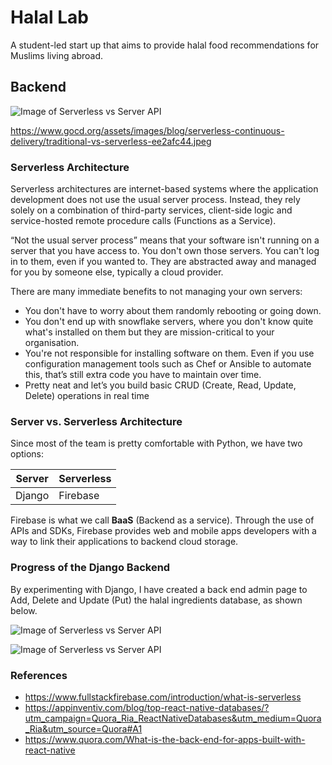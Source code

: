 # Halal Lab
A student-led start up that aims to provide halal food recommendations for Muslims living abroad.

## Backend 

![Image of Serverless vs Server API](https://www.gocd.org/assets/images/blog/serverless-continuous-delivery/traditional-vs-serverless-ee2afc44.jpeg)

https://www.gocd.org/assets/images/blog/serverless-continuous-delivery/traditional-vs-serverless-ee2afc44.jpeg

### Serverless Architecture
Serverless architectures are internet-based systems where the application development does not use the usual server process. Instead, they rely solely on a combination of third-party services, client-side logic and service-hosted remote procedure calls (Functions as a Service).

“Not the usual server process” means that your software isn't running on a server that you have access to. You don't own those servers. You can't log in to them, even if you wanted to. They are abstracted away and managed for you by someone else, typically a cloud provider.

There are many immediate benefits to not managing your own servers:

* You don't have to worry about them randomly rebooting or going down.
* You don't end up with snowflake servers, where you don't know quite what's installed on them but they are mission-critical to your organisation.
* You're not responsible for installing software on them. Even if you use configuration management tools such as Chef or Ansible to automate this, that’s still extra code you have to maintain over time.
* Pretty neat and let’s you build basic CRUD (Create, Read, Update, Delete) operations in real time

### Server vs. Serverless Architecture
Since most of the team is pretty comfortable with Python, we have two options:

Server | Serverless
------ | -------------
Django | Firebase

Firebase is what we call **BaaS** (Backend as a service). Through the use of APIs and SDKs, Firebase provides web and mobile apps developers with a way to link their applications to backend cloud storage.

### Progress of the Django Backend 
By experimenting with Django, I have created a back end admin page to Add, Delete and Update (Put) the halal ingredients database, as shown below. 

![Image of Serverless vs Server API](https://github.com/puaqieshang/halal-lab/blob/master/Screenshot%202020-01-03%20at%2012.07.13%20PM.png)

![Image of Serverless vs Server API](https://github.com/puaqieshang/halal-lab/blob/master/Screenshot%202020-01-03%20at%2012.09.41%20PM.png)

### References
* https://www.fullstackfirebase.com/introduction/what-is-serverless 
* https://appinventiv.com/blog/top-react-native-databases/?utm_campaign=Quora_Ria_ReactNativeDatabases&utm_medium=Quora_Ria&utm_source=Quora#A1
* https://www.quora.com/What-is-the-back-end-for-apps-built-with-react-native

